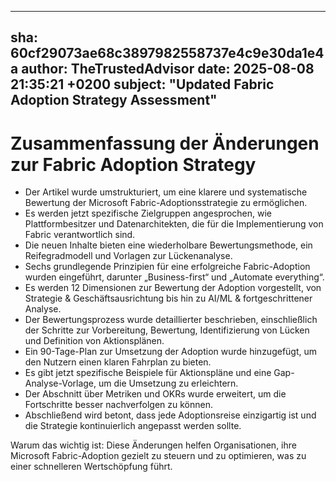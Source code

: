 ---
  sha: 60cf29073ae68c3897982558737e4c9e30da1e4a
  author: TheTrustedAdvisor
  date: 2025-08-08 21:35:21 +0200
  subject: "Updated Fabric Adoption Strategy Assessment"
  ---

  # Zusammenfassung der Änderungen zur Fabric Adoption Strategy

- Der Artikel wurde umstrukturiert, um eine klarere und systematische Bewertung der Microsoft Fabric-Adoptionsstrategie zu ermöglichen.
- Es werden jetzt spezifische Zielgruppen angesprochen, wie Plattformbesitzer und Datenarchitekten, die für die Implementierung von Fabric verantwortlich sind.
- Die neuen Inhalte bieten eine wiederholbare Bewertungsmethode, ein Reifegradmodell und Vorlagen zur Lückenanalyse.
- Sechs grundlegende Prinzipien für eine erfolgreiche Fabric-Adoption wurden eingeführt, darunter „Business-first“ und „Automate everything“.
- Es werden 12 Dimensionen zur Bewertung der Adoption vorgestellt, von Strategie & Geschäftsausrichtung bis hin zu AI/ML & fortgeschrittener Analyse.
- Der Bewertungsprozess wurde detaillierter beschrieben, einschließlich der Schritte zur Vorbereitung, Bewertung, Identifizierung von Lücken und Definition von Aktionsplänen.
- Ein 90-Tage-Plan zur Umsetzung der Adoption wurde hinzugefügt, um den Nutzern einen klaren Fahrplan zu bieten.
- Es gibt jetzt spezifische Beispiele für Aktionspläne und eine Gap-Analyse-Vorlage, um die Umsetzung zu erleichtern.
- Der Abschnitt über Metriken und OKRs wurde erweitert, um die Fortschritte besser nachverfolgen zu können.
- Abschließend wird betont, dass jede Adoptionsreise einzigartig ist und die Strategie kontinuierlich angepasst werden sollte.

Warum das wichtig ist: Diese Änderungen helfen Organisationen, ihre Microsoft Fabric-Adoption gezielt zu steuern und zu optimieren, was zu einer schnelleren Wertschöpfung führt.
